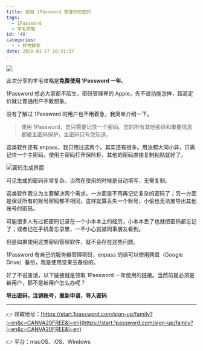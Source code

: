 ```yaml
---
title: 使用 1Password 管理你的密码
tags:
  - 1Password
  - 羊毛攻略
id: '48'
categories:
  - - 好物推荐
date: 2020-01-17 10:31:37
---
```


![](https://i.loli.net/2020/02/06/qNoFm5CV8OvS3MJ.png)

此次分享的羊毛攻略是**免费使用 1Password 一年**。
<!-- more -->
1Password 想必大家都不陌生，密码管理界的 Apple，先不说功能怎样，超高定价就让普通用户不敢想象。

没有了解过 1Password 的用户也不用着急，我简单介绍一下。

> 使用 1Password，您只需要记住一个密码。您的所有其他密码和重要信息都被主密码保护，主密码只有您知道。

这类软件还有 enpass，我只用过这两个。其实还有很多。用法都大同小异，只需记住一个主密码，使用主密码打开保险柜，其他的密码直接复制粘贴就好了。

![密码生成界面](https://i.loli.net/2020/01/29/JgYn4VDKGEuqsPT.jpg)

可见生成的密码非常复杂。当然在使用的时候是自动填写，无需复制。

这类软件我认为主要解决两个需求。一方面是不用再记忆复杂的密码了；另一方面是保证所有的账号密码都不相同，这样就算丢失一个账号，小偷也无法推导出其他账号的密码。

可能很多人有过把密码记录在一个小本本上的经历，小本本丢了也就把密码都忘记了；或者记在手机备忘录里，一不小心就被同事朋友看到。

但是如果使用这类密码管理软件，就不会存在这些问题。

1Password 有自己的服务器管理密码，enpass 的话可以使用网盘（Google Drive）备份，我是使用坚果云备份的。

好了不说废话，以下链接就是领取 1Password 一年使用的链接。当然前提必须是新用户，那不是新用户怎么办呢？

**导出密码，注销账号，重新申请，导入密码**

* * *

👉 领取地址：[https://start.1password.com/sign-up/family?l=en&c=CANVA20FREE&l=en](https://start.1password.com/sign-up/family?l=en&c=CANVA20FREE&l=en)

👉 平台：macOS、iOS、Windows